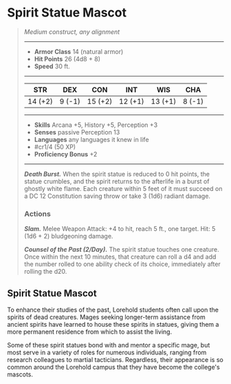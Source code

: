 # Spirit Statue Mascot
>*Medium construct, any alignment*
>___
>- **Armor Class** 14 (natural armor)
>- **Hit Points** 26 (4d8 + 8)
>- **Speed** 30 ft.
>___
>|STR|DEX|CON|INT|WIS|CHA|
>|:---:|:---:|:---:|:---:|:---:|:---:|
>|14 (+2)|9 (-1)|15 (+2)|12 (+1)|13 (+1)|8 (-1)|
>___
>- **Skills** Arcana +5, History +5, Perception +3
>- **Senses** passive Perception 13
>- **Languages** any languages it knew in life
>- #cr1/4 (50 XP)
>- **Proficiency Bonus** +2
>___
>***Death Burst.*** When the spirit statue is reduced to 0 hit points, the statue crumbles, and the spirit returns to the afterlife in a burst of ghostly white flame. Each creature within 5 feet of it must succeed on a DC 12 Constitution saving throw or take 3 (1d6) radiant damage.  
>
>### Actions
>***Slam.*** Melee Weapon Attack: +4 to hit, reach 5 ft., one target. Hit: 5 (1d6 + 2) bludgeoning damage.  
>
>***Counsel of the Past (2/Day).*** The spirit statue touches one creature. Once within the next 10 minutes, that creature can roll a d4 and add the number rolled to one ability check of its choice, immediately after rolling the d20.

## Spirit Statue Mascot

To enhance their studies of the past, Lorehold students often call upon the spirits of dead creatures. Mages seeking longer-term assistance from ancient spirits have learned to house these spirits in statues, giving them a more permanent residence from which to assist the living.

Some of these spirit statues bond with and mentor a specific mage, but most serve in a variety of roles for numerous individuals, ranging from research colleagues to martial tacticians. Regardless, their appearance is so common around the Lorehold campus that they have become the college's mascots.